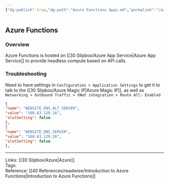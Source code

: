 ```yaml
---
{"dg-publish":true,"dg-path":"Azure Functions Apps.md","permalink":"/azure-functions-apps/","tags":["notes"]}
---
```



## Azure Functions

### Overview

Azure Functions is hosted on [[30 Slipbox/Azure App Service\|Azure App Service]] to provide headless compute based on API calls.

### Troubleshooting

Need to have settings in `Configuration > Application Settings` to get it to talk to the [[30 Slipbox/Azure Magic IP\|Azure Magic IP]], as well as `Networking > Outbound Traffic > VNet integration > Route All: Enabled`

```JSON
{
"name": "WEBSITE_DNS_ALT_SERVER",
"value": "168.63.129.16",
"slotSetting": false
},
{
"name": "WEBSITE_DNS_SERVER",
"value": "168.63.129.16",
"slotSetting": false
},
```

---

Links: [[30 Slipbox/Azure\|Azure]]  
Tags:  
Reference: [[40 References/readwise/Introduction to Azure Functions\|Introduction to Azure Functions]]
